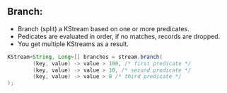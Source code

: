 ## Branch: 

- Branch (split) a KStream based on one or more predicates.
- Pedicates are evaluated in order, if no matches, records are dropped. 
- You get multiple KStreams as a result. 

```java
KStream<String, Long>[] branches = stream.branch(
        (key, value) -> value > 100, /* first predicate */
        (key, value) -> value > 10, /* second predicate */
        (key, value) -> value > 0 /* third predicate */
);
```
